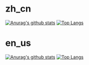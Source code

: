 # zh_cn 
[![Anurag's github stats](https://github-readme-stats.vercel.app/api?username=beanflame&locale=cn&show_icons=true&count_private=true&theme=react&hide_border=true&bg_color=011C32)](https://github.com/beanflame/)
[![Top Langs](https://github-readme-stats.vercel.app/api/top-langs/?username=beanflame&locale=cn&langs_count=8&layout=compact&theme=react&hide_border=true&bg_color=011C32)](https://github.com/beanflame/)

# en_us
[![Anurag's github stats](https://github-readme-stats.vercel.app/api?username=beanflame&show_icons=true&count_private=true&theme=react&hide_border=true&bg_color=011C32)](https://github.com/beanflame/)
[![Top Langs](https://github-readme-stats.vercel.app/api/top-langs/?username=beanflame&langs_count=8&layout=compact&theme=react&hide_border=true&bg_color=011C32)](https://github.com/beanflame/)

